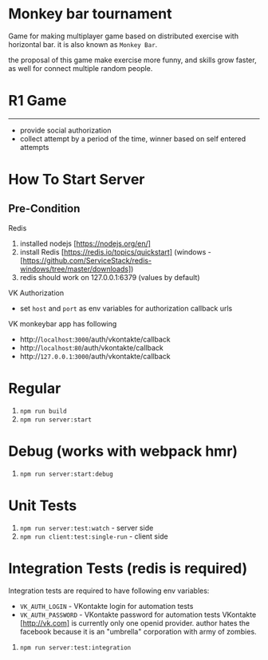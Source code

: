 Monkey bar tournament
=========================
Game for making multiplayer game based
on distributed exercise with horizontal bar. it is also known as `Monkey Bar`.

the proposal of this game make exercise more funny,
and skills grow faster, as well for connect multiple random people.

# R1 Game
----------------
* provide social authorization
* collect attempt by a period of the time, winner based on self entered attempts

# How To Start Server

## Pre-Condition
Redis

1. installed nodejs [https://nodejs.org/en/]
1. install Redis [https://redis.io/topics/quickstart] (windows - [https://github.com/ServiceStack/redis-windows/tree/master/downloads])
1. redis should work on 127.0.0.1:6379 (values by default)

VK Authorization
* set `host` and `port` as env variables for authorization callback urls

VK monkeybar app has following
* http://`localhost`:`3000`/auth/vkontakte/callback
* http://`localhost`:`80`/auth/vkontakte/callback
* http://`127.0.0.1`:`3000`/auth/vkontakte/callback

# Regular
1. `npm run build`
1. `npm run server:start`


# Debug (works with webpack hmr)
1. `npm run server:start:debug`

# Unit Tests
1. `npm run server:test:watch` - server side
1. `npm run client:test:single-run` - client side

# Integration Tests (redis is required)

Integration tests are required to have following env variables:
* `VK_AUTH_LOGIN` - VKontakte login for automation tests
* `VK_AUTH_PASSWORD` - VKontakte password for automation tests
VKontakte [http://vk.com] is currently only one openid provider.
author hates the facebook because it is an "umbrella" corporation with army of zombies. 


1. `npm run server:test:integration`

